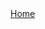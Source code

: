 <!DOCTYPE html>
<html>
	<head>
        <meta charset = "utf-8">
        <title>"Prueba de Pages LCMando"</title>
        <link rel="stylesheet" href="Front.css">
        <!-- Required meta tags -->
        <meta name="viewport" content="width=device-width,initial-scale=1">
        <!-- Bootstrap CSS -->
        <link href="dist/Bootstrap/css/bootstrap.min.css" rel="stylesheet">
 	</head>
    <body>
        <div class="container">
            <nav>
                <a href="https://github.com/">Home</a>
            </nav>
        </div>
    </body>


</html>

